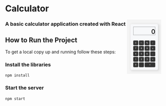 # Calculator
<img src="Calculator_image.jpg" alt="Calculator_image" width="22%" align='right'>

### A basic calculator application created with React


## How to Run the Project

To get a local copy up and running follow these steps:  


### Install the libraries

	npm install 
### Start the server
	
	npm start
